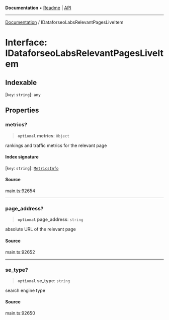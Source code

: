 **Documentation** • [Readme](../README.md) \| [API](../globals.md)

***

[Documentation](../README.md) / IDataforseoLabsRelevantPagesLiveItem

# Interface: IDataforseoLabsRelevantPagesLiveItem

## Indexable

 \[`key`: `string`\]: `any`

## Properties

### metrics?

> **`optional`** **metrics**: `Object`

rankings and traffic metrics for the relevant page

#### Index signature

 \[`key`: `string`\]: [`MetricsInfo`](../classes/MetricsInfo.md)

#### Source

main.ts:92654

***

### page\_address?

> **`optional`** **page\_address**: `string`

absolute URL of the relevant page

#### Source

main.ts:92652

***

### se\_type?

> **`optional`** **se\_type**: `string`

search engine type

#### Source

main.ts:92650
